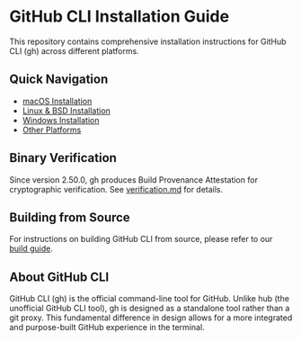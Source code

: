 # GitHub CLI Installation Guide

This repository contains comprehensive installation instructions for GitHub CLI (gh) across different platforms.

## Quick Navigation

- [macOS Installation](docs/macos.md)
- [Linux & BSD Installation](docs/linux-bsd.md)
- [Windows Installation](docs/windows.md)
- [Other Platforms](docs/other-platforms.md)

## Binary Verification

Since version 2.50.0, gh produces Build Provenance Attestation for cryptographic verification. See [verification.md](docs/verification.md) for details.

## Building from Source

For instructions on building GitHub CLI from source, please refer to our [build guide](docs/build-from-source.md).

## About GitHub CLI

GitHub CLI (gh) is the official command-line tool for GitHub. Unlike hub (the unofficial GitHub CLI tool), gh is designed as a standalone tool rather than a git proxy. This fundamental difference in design allows for a more integrated and purpose-built GitHub experience in the terminal.